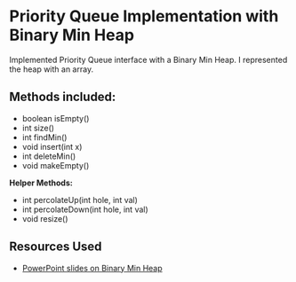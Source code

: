 # Priority Queue Implementation with Binary Min Heap
Implemented Priority Queue interface with a Binary Min Heap. I represented the heap with an array.

## Methods included:

* boolean isEmpty()
* int size()
* int findMin()
* void insert(int x)
* int deleteMin()
* void makeEmpty()

<b>Helper Methods:</b>
* int percolateUp(int hole, int val)
* int percolateDown(int hole, int val)
* void resize()

## Resources Used

* [PowerPoint slides on Binary Min Heap](https://courses.cs.washington.edu/courses/cse373/15sp/lectures/lecture9.pdf) 